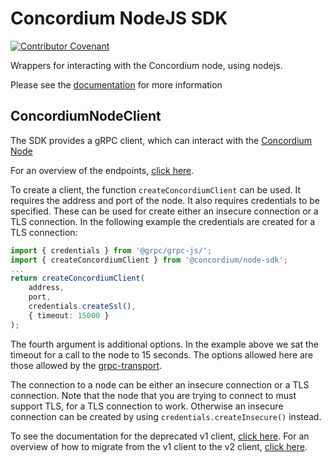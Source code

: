 # Concordium NodeJS SDK

[![Contributor Covenant](https://img.shields.io/badge/Contributor%20Covenant-2.0-4baaaa.svg)](https://github.com/Concordium/.github/blob/main/.github/CODE_OF_CONDUCT.md)

Wrappers for interacting with the Concordium node, using nodejs.

Please see the
[documentation](https://developer.concordium.software/concordium-node-sdk-js/index.html)
for more information

## ConcordiumNodeClient

The SDK provides a gRPC client, which can interact with the [Concordium
Node](https://github.com/Concordium/concordium-node)

For an overview of the endpoints, [click
here](https://developer.concordium.software/concordium-node-sdk-js/modules/Common_GRPC_Client.html).

To create a client, the function `createConcordiumClient` can be used. It
requires the address and port of the node.  It also requires credentials to
be specified. These can be used for create either an insecure connection or
a TLS connection. In the following example the credentials are created for
a TLS connection:

```ts
import { credentials } from '@grpc/grpc-js/';
import { createConcordiumClient } from '@concordium/node-sdk';
...
return createConcordiumClient(
    address,
    port,
    credentials.createSsl(),
    { timeout: 15000 }
);
```

The fourth argument is additional options. In the example
above we sat the timeout for a call to the node to 15
seconds. The options allowed here are those allowed by the
[grpc-transport](https://www.npmjs.com/package/@protobuf-ts/grpc-transport).

The connection to a node can be either an insecure connection or a TLS
connection. Note that the node that you are trying to connect to must support
TLS, for a TLS connection to work. Otherwise an insecure connection can be
created by using `credentials.createInsecure()` instead.

To see the documentation for the deprecated v1 client, [click
here](https://developer.concordium.software/concordium-node-sdk-js/pages/misc-pages/grpc-v1.html).
For an overview of how to migrate from the v1 client to the v2 client, [click
here](https://developer.concordium.software/concordium-node-sdk-js/pages/misc-pages/grpc-migration.html).
